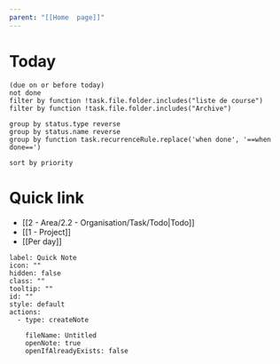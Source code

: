 ```yaml
---
parent: "[[Home  page]]"
---
```

# Today 
```tasks
(due on or before today) 
not done
filter by function !task.file.folder.includes("liste de course")
filter by function !task.file.folder.includes("Archive")

group by status.type reverse
group by status.name reverse
group by function task.recurrenceRule.replace('when done', '==when done==')

sort by priority

```

# Quick link
- [[2 - Area/2.2 - Organisation/Task/Todo|Todo]]
- [[1 - Project]]
- [[Per day]]

```meta-bind-button
label: Quick Note
icon: ""
hidden: false
class: ""
tooltip: ""
id: ""
style: default
actions:
  - type: createNote

    fileName: Untitled
    openNote: true
    openIfAlreadyExists: false

```

